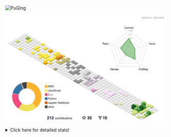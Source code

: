 ![PuQing](https://user-images.githubusercontent.com/27223114/171565019-9a56fae6-b08b-421f-99db-7e830da42371.png)

![](./profile-3d-contrib/profile-season-animate.svg)

<details>
<summary>Click here for detailed stats!</summary>

<!--START_SECTION:waka-->
![Lines of code](https://img.shields.io/badge/From%20Hello%20World%20I%27ve%20Written-775.0%20thousand%20lines%20of%20code-blue)

**🐱 My GitHub Data** 

> 📦 255.0 kB Used in GitHub's Storage 
 > 
> 🏆 158 Contributions in the Year 2023
 > 
> 🚫 Not Opted to Hire
 > 
> 📜 30 Public Repositories 
 > 
> 🔑 27 Private Repositories 
 > 
**I'm an Early 🐤** 

```text
🌞 Morning                348 commits         ███░░░░░░░░░░░░░░░░░░░░░░   13.17 % 
🌆 Daytime                1277 commits        ████████████░░░░░░░░░░░░░   48.33 % 
🌃 Evening                251 commits         ██░░░░░░░░░░░░░░░░░░░░░░░   09.50 % 
🌙 Night                  766 commits         ███████░░░░░░░░░░░░░░░░░░   28.99 % 
```


📊 **This Week I Spent My Time On** 

```text
💬 Programming Languages: 
Markdown                 11 hrs 1 min        ██████████████████░░░░░░░   73.56 % 
JavaScript               1 hr 6 mins         ██░░░░░░░░░░░░░░░░░░░░░░░   07.44 % 
Python                   1 hr                ██░░░░░░░░░░░░░░░░░░░░░░░   06.75 % 
ActionScript 3           30 mins             █░░░░░░░░░░░░░░░░░░░░░░░░   03.37 % 
CSS                      27 mins             █░░░░░░░░░░░░░░░░░░░░░░░░   03.07 % 

🔥 Editors: 
Obsidian                 10 hrs 57 mins      ██████████████████░░░░░░░   73.12 % 
VS Code                  4 hrs 1 min         ███████░░░░░░░░░░░░░░░░░░   26.88 % 

💻 Operating System: 
Windows                  14 hrs 59 mins      █████████████████████████   100.00 % 
```


<!--END_SECTION:waka-->
</details>

